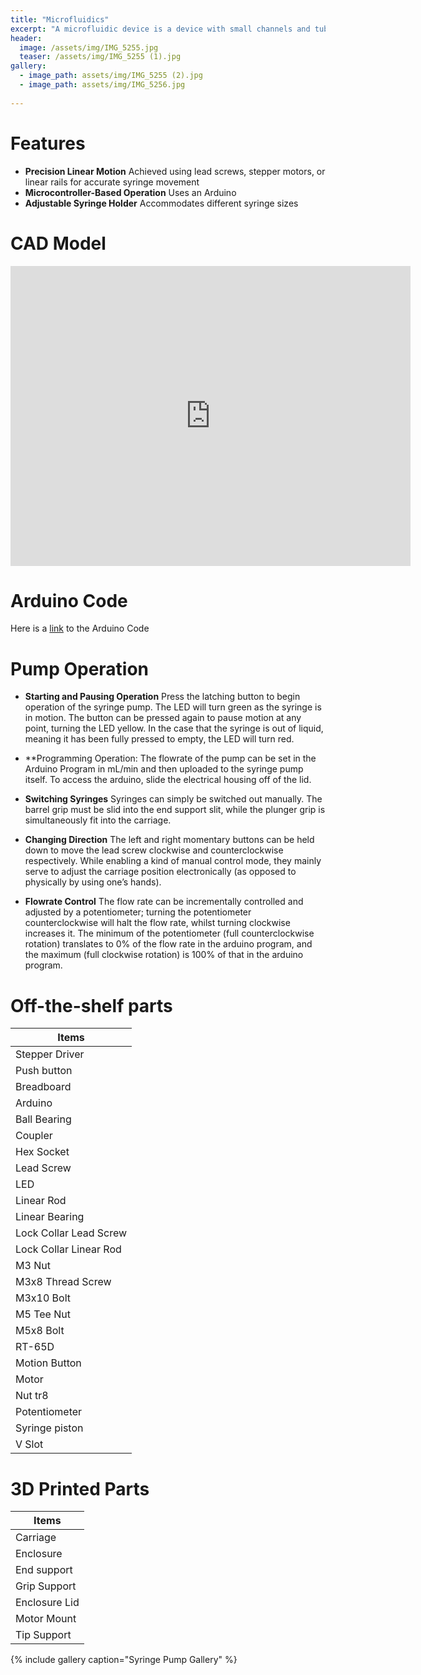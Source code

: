 ```yaml
---
title: "Microfluidics"
excerpt: "A microfluidic device is a device with small channels and tubes that transport, sort, and mix reagents together"
header:
  image: /assets/img/IMG_5255.jpg
  teaser: /assets/img/IMG_5255 (1).jpg
gallery:
  - image_path: assets/img/IMG_5255 (2).jpg
  - image_path: assets/img/IMG_5256.jpg 
   
---
```


# Features

* **Precision Linear Motion** Achieved using lead screws, stepper motors, or linear rails for accurate syringe movement
* **Microcontroller-Based Operation** Uses an Arduino
* **Adjustable Syringe Holder** Accommodates different syringe sizes

# CAD Model
<iframe src="https://vanderbilt643.autodesk360.com/shares/public/SH286ddQT78850c0d8a48c8428571d48595c?mode=embed" width="640" height="480" allowfullscreen="true" webkitallowfullscreen="true" mozallowfullscreen="true"  frameborder="0"></iframe>

# Arduino Code

Here is a [link](https://github.com/viranish/viranish.github.io/blob/main/spump.ino) to the Arduino Code

# Pump Operation

* **Starting and Pausing Operation** Press the latching button to begin operation of the syringe pump. The LED will turn green as the syringe is in motion. The button can be pressed again to pause motion at any point, turning the LED yellow. In the case that the syringe is out of liquid, meaning it has been fully pressed to empty, the LED will turn red. 

* **Programming Operation:
The flowrate of the pump can be set in the Arduino Program in mL/min and then uploaded to the syringe pump itself. To access the arduino, slide the electrical housing off of the lid.

* **Switching Syringes** Syringes can simply be switched out manually. The barrel grip must be slid into the end support slit, while the plunger grip is simultaneously fit into the carriage. 

* **Changing Direction** The left and right momentary buttons can be held down to move the lead screw clockwise and counterclockwise respectively. While enabling a kind of manual control mode, they mainly serve to adjust the carriage position electronically (as opposed to physically by using one’s hands).

* **Flowrate Control** The flow rate can be incrementally controlled and adjusted by a potentiometer; turning the potentiometer counterclockwise will halt the flow rate, whilst turning clockwise increases it. The minimum of the potentiometer (full counterclockwise rotation) translates to 0% of the flow rate in the arduino program, and the maximum (full clockwise rotation) is 100% of that in the arduino program. 

# Off-the-shelf parts

| Items                 |
| -------------         |
| Stepper Driver        |
| Push button           |
| Breadboard            |
| Arduino               |
| Ball Bearing          |
| Coupler               |
| Hex Socket            |
| Lead Screw            |
| LED                   |
| Linear Rod            |
| Linear Bearing        |
| Lock Collar Lead Screw|
| Lock Collar Linear Rod|
| M3 Nut                |
| M3x8 Thread Screw     |
| M3x10 Bolt            |
| M5 Tee Nut            |
| M5x8 Bolt             |
| RT-65D                |
| Motion Button         |
| Motor                 |
| Nut tr8               |
| Potentiometer         |
| Syringe piston        |
| V Slot                |

# 3D Printed Parts

| Items         |
| ------------- |
| Carriage      |
| Enclosure     |
| End support   |
| Grip Support  |
| Enclosure Lid |
| Motor Mount   |
| Tip Support   |

{% include gallery caption="Syringe Pump Gallery" %}

